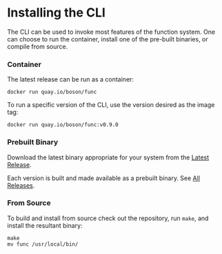 # Installing the CLI

The CLI can be used to invoke most features of the function system.  One can choose to run the container, install one of the pre-built binaries, or compile from source.

### Container

The latest release can be run as a container:
```
docker run quay.io/boson/func
```
To run a specific version of the CLI, use the version desired as the image tag:
```
docker run quay.io/boson/func:v0.9.0
```

### Prebuilt Binary

Download the latest binary appropriate for your system from the [Latest Release](https://github.com/boson-project/func/releases/latest/).

Each version is built and made available as a prebuilt binary.  See [All Releases](https://github.com/boson-project/func/releases/).

### From Source


To build and install from source check out the repository, run `make`, and install the resultant binary:
```
make
mv func /usr/local/bin/
```

